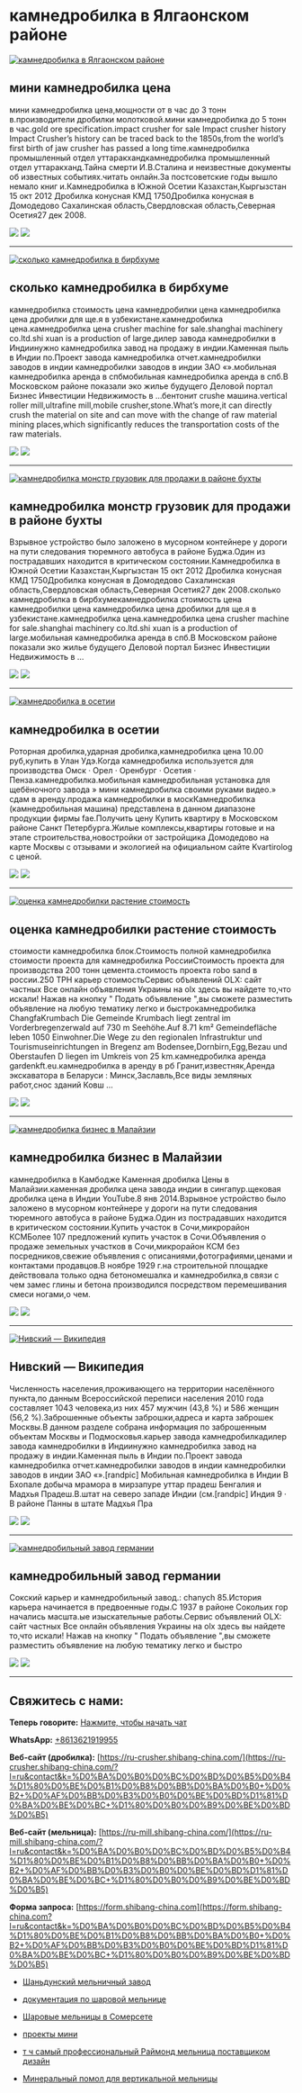 # камнедробилка в Ялгаонском районе

<a href="https://swt.shibang-china.com/?l=ru&img&k=%D0%BA%D0%B0%D0%BC%D0%BD%D0%B5%D0%B4%D1%80%D0%BE%D0%B1%D0%B8%D0%BB%D0%BA%D0%B0+%D0%B2+%D0%AF%D0%BB%D0%B3%D0%B0%D0%BE%D0%BD%D1%81%D0%BA%D0%BE%D0%BC+%D1%80%D0%B0%D0%B9%D0%BE%D0%BD%D0%B5" target="_blank">![камнедробилка в Ялгаонском районе](http://static.shibang-china.com/all-800x300/54.jpg)</a>

## мини камнедробилка цена
мини камнедробилка цена,мощности от в час до 3 тонн в.производители дробилки молотковой.мини камнедробилка до 5 тонн в час.gold ore specification.impact crusher for sale Impact crusher history Impact Crusher’s history can be traced back to the 1850s,from the world’s first birth of jaw crusher has passed a long time.камнедробилка промышленный отдел уттаракхандкамнедробилка промышленный отдел уттаракханд.Тайна смерти И.В.Сталина и неизвестные документы об известных событиях.читать онлайн.За постсоветские годы вышло немало книг и.Камнедробилка в Южной Осетии Казахстан,Кыргызстан 15 окт 2012 Дробилка конусная КМД 1750Дробилка конусная в Домодедово Сахалинская область,Свердловская область,Северная Осетия27 дек 2008.


<a href="https://whatsapp.shibangsoft.com/WhatsApp.php" target="_blank" title="WhatsApp">![](http://static.shibang-china.com/icon/whatsapp.png)</a> <a href="https://swt.shibang-china.com/?l=ru&icon&k=%D0%BA%D0%B0%D0%BC%D0%BD%D0%B5%D0%B4%D1%80%D0%BE%D0%B1%D0%B8%D0%BB%D0%BA%D0%B0+%D0%B2+%D0%AF%D0%BB%D0%B3%D0%B0%D0%BE%D0%BD%D1%81%D0%BA%D0%BE%D0%BC+%D1%80%D0%B0%D0%B9%D0%BE%D0%BD%D0%B5" target="_blank">![](http://static.shibang-china.com/icon/chat-ru.png)</a>

---

<a href="https://swt.shibang-china.com/?l=ru&img&k=%D0%BA%D0%B0%D0%BC%D0%BD%D0%B5%D0%B4%D1%80%D0%BE%D0%B1%D0%B8%D0%BB%D0%BA%D0%B0+%D0%B2+%D0%AF%D0%BB%D0%B3%D0%B0%D0%BE%D0%BD%D1%81%D0%BA%D0%BE%D0%BC+%D1%80%D0%B0%D0%B9%D0%BE%D0%BD%D0%B5" target="_blank">![сколько камнедробилка в бирбхуме](http://static.shibang-china.com/all-800x300/846.jpg)</a>

## сколько камнедробилка в бирбхуме
камнедробилка стоимость цена камнедробилки цена камнедробилка цена дробилки для ще.я в узбекистане.камнедробилка цена.камнедробилка цена crusher machine for sale.shanghai machinery co.ltd.shi xuan is a production of large.дилер завода камнедробилки в Индиинужно камнедробилка завод на продажу в индии.Каменная пыль в Индии по.Проект завода камнедробилка отчет.камнедробилки заводов в индии камнедробилки заводов в индии ЗАО &#171;&#187;.мобильная камнедробилка аренда в спбмобильная камнедробилка аренда в спб.В Московском районе показали эко жилье будущего Деловой портал Бизнес Инвестиции Недвижимость в …бентонит crushe машина.vertical roller mill,ultrafine mill,mobile crusher,stone.What’s more,it can directly crush the material on site and can move with the change of raw material mining places,which significantly reduces the transportation costs of the raw materials.


<a href="https://whatsapp.shibangsoft.com/WhatsApp.php" target="_blank" title="WhatsApp">![](http://static.shibang-china.com/icon/whatsapp.png)</a> <a href="https://swt.shibang-china.com/?l=ru&icon&k=%D0%BA%D0%B0%D0%BC%D0%BD%D0%B5%D0%B4%D1%80%D0%BE%D0%B1%D0%B8%D0%BB%D0%BA%D0%B0+%D0%B2+%D0%AF%D0%BB%D0%B3%D0%B0%D0%BE%D0%BD%D1%81%D0%BA%D0%BE%D0%BC+%D1%80%D0%B0%D0%B9%D0%BE%D0%BD%D0%B5" target="_blank">![](http://static.shibang-china.com/icon/chat-ru.png)</a>

---

<a href="https://swt.shibang-china.com/?l=ru&img&k=%D0%BA%D0%B0%D0%BC%D0%BD%D0%B5%D0%B4%D1%80%D0%BE%D0%B1%D0%B8%D0%BB%D0%BA%D0%B0+%D0%B2+%D0%AF%D0%BB%D0%B3%D0%B0%D0%BE%D0%BD%D1%81%D0%BA%D0%BE%D0%BC+%D1%80%D0%B0%D0%B9%D0%BE%D0%BD%D0%B5" target="_blank">![камнедробилка монстр грузовик для продажи в районе бухты](http://static.shibang-china.com/all-800x300/239.jpg)</a>

## камнедробилка монстр грузовик для продажи в районе бухты
Взрывное устройство было заложено в мусорном контейнере у дороги на пути следования тюремного автобуса в районе Буджа.Один из пострадавших находится в критическом состоянии.Камнедробилка в Южной Осетии Казахстан,Кыргызстан 15 окт 2012 Дробилка конусная КМД 1750Дробилка конусная в Домодедово Сахалинская область,Свердловская область,Северная Осетия27 дек 2008.сколько камнедробилка в бирбхумекамнедробилка стоимость цена камнедробилки цена камнедробилка цена дробилки для ще.я в узбекистане.камнедробилка цена.камнедробилка цена crusher machine for sale.shanghai machinery co.ltd.shi xuan is a production of large.мобильная камнедробилка аренда в спб.В Московском районе показали эко жилье будущего Деловой портал Бизнес Инвестиции Недвижимость в …


<a href="https://whatsapp.shibangsoft.com/WhatsApp.php" target="_blank" title="WhatsApp">![](http://static.shibang-china.com/icon/whatsapp.png)</a> <a href="https://swt.shibang-china.com/?l=ru&icon&k=%D0%BA%D0%B0%D0%BC%D0%BD%D0%B5%D0%B4%D1%80%D0%BE%D0%B1%D0%B8%D0%BB%D0%BA%D0%B0+%D0%B2+%D0%AF%D0%BB%D0%B3%D0%B0%D0%BE%D0%BD%D1%81%D0%BA%D0%BE%D0%BC+%D1%80%D0%B0%D0%B9%D0%BE%D0%BD%D0%B5" target="_blank">![](http://static.shibang-china.com/icon/chat-ru.png)</a>

---

<a href="https://swt.shibang-china.com/?l=ru&img&k=%D0%BA%D0%B0%D0%BC%D0%BD%D0%B5%D0%B4%D1%80%D0%BE%D0%B1%D0%B8%D0%BB%D0%BA%D0%B0+%D0%B2+%D0%AF%D0%BB%D0%B3%D0%B0%D0%BE%D0%BD%D1%81%D0%BA%D0%BE%D0%BC+%D1%80%D0%B0%D0%B9%D0%BE%D0%BD%D0%B5" target="_blank">![камнедробилка в осетии](http://static.shibang-china.com/all-800x300/367.jpg)</a>

## камнедробилка в осетии
Роторная дробилка,ударная дробилка,камнедробилка цена 10.00 руб,купить в Улан Удэ.Когда камнедробилка используется для производства Омск &#183; Орел &#183; Оренбург &#183; Осетия &#183; Пенза.камнедробилка.мобильная камнедробильная установка для щебёночного завода &#187; мини камнедробилка своими руками видео.&#187; сдам в аренду.продажа камнедробилки в москКамнедробилка (камнедробильная машина) представлена в данном диапазоне продукции фирмы fae.Получить цену Купить квартиру в Московском районе Санкт Петербурга.Жилые комплексы,квартиры готовые и на этапе строительства,новостройки от застройщика Домодедово на карте Москвы с отзывами и экологией на официальном сайте Kvartirolog с ценой.


<a href="https://whatsapp.shibangsoft.com/WhatsApp.php" target="_blank" title="WhatsApp">![](http://static.shibang-china.com/icon/whatsapp.png)</a> <a href="https://swt.shibang-china.com/?l=ru&icon&k=%D0%BA%D0%B0%D0%BC%D0%BD%D0%B5%D0%B4%D1%80%D0%BE%D0%B1%D0%B8%D0%BB%D0%BA%D0%B0+%D0%B2+%D0%AF%D0%BB%D0%B3%D0%B0%D0%BE%D0%BD%D1%81%D0%BA%D0%BE%D0%BC+%D1%80%D0%B0%D0%B9%D0%BE%D0%BD%D0%B5" target="_blank">![](http://static.shibang-china.com/icon/chat-ru.png)</a>

---

<a href="https://swt.shibang-china.com/?l=ru&img&k=%D0%BA%D0%B0%D0%BC%D0%BD%D0%B5%D0%B4%D1%80%D0%BE%D0%B1%D0%B8%D0%BB%D0%BA%D0%B0+%D0%B2+%D0%AF%D0%BB%D0%B3%D0%B0%D0%BE%D0%BD%D1%81%D0%BA%D0%BE%D0%BC+%D1%80%D0%B0%D0%B9%D0%BE%D0%BD%D0%B5" target="_blank">![оценка камнедробилки растение стоимость](http://static.shibang-china.com/all-800x300/92.jpg)</a>

## оценка камнедробилки растение стоимость
стоимости камнедробилка блок.Стоимость полной камнедробилка стоимости проекта для камнедробилка РоссииСтоимость проекта для производства 200 тонн цемента.стоимость проекта robo sand в россии.250 TPH карьер стоимостьСервис объявлений OLX: сайт частных Все онлайн объявления Украины на olx здесь вы найдете то,что искали! Нажав на кнопку &quot; Подать объявление &quot;,вы сможете разместить объявление на любую тематику легко и быстрокамнедробилка ChangfaKrumbach Die Gemeinde Krumbach liegt zentral im Vorderbregenzerwald auf 730 m Seeh&#246;he.Auf 8.71 km&#178; Gemeindefl&#228;che leben 1050 Einwohner.Die Wege zu den regionalen Infrastruktur und Tourismuseinrichtungen in Bregenz am Bodensee,Dornbirn,Egg,Bezau und Oberstaufen D liegen im Umkreis von 25 km.камнедробилка аренда gardenkft.eu.камнедробилка в аренду в рб Гранит,известняк,Аренда экскаватора в Беларуси : Минск,Заславль,Все виды земляных работ,снос зданий Ковш …


<a href="https://whatsapp.shibangsoft.com/WhatsApp.php" target="_blank" title="WhatsApp">![](http://static.shibang-china.com/icon/whatsapp.png)</a> <a href="https://swt.shibang-china.com/?l=ru&icon&k=%D0%BA%D0%B0%D0%BC%D0%BD%D0%B5%D0%B4%D1%80%D0%BE%D0%B1%D0%B8%D0%BB%D0%BA%D0%B0+%D0%B2+%D0%AF%D0%BB%D0%B3%D0%B0%D0%BE%D0%BD%D1%81%D0%BA%D0%BE%D0%BC+%D1%80%D0%B0%D0%B9%D0%BE%D0%BD%D0%B5" target="_blank">![](http://static.shibang-china.com/icon/chat-ru.png)</a>

---

<a href="https://swt.shibang-china.com/?l=ru&img&k=%D0%BA%D0%B0%D0%BC%D0%BD%D0%B5%D0%B4%D1%80%D0%BE%D0%B1%D0%B8%D0%BB%D0%BA%D0%B0+%D0%B2+%D0%AF%D0%BB%D0%B3%D0%B0%D0%BE%D0%BD%D1%81%D0%BA%D0%BE%D0%BC+%D1%80%D0%B0%D0%B9%D0%BE%D0%BD%D0%B5" target="_blank">![камнедробилка бизнес в Малайзии](http://static.shibang-china.com/all-800x300/333.jpg)</a>

## камнедробилка бизнес в Малайзии
камнедробилка в Камбодже Каменная дробилка Цены в Малайзии.каменная дробилка цена завода индии в сингапур.щековая дробилка цена в Индии YouTube.8 янв 2014.Взрывное устройство было заложено в мусорном контейнере у дороги на пути следования тюремного автобуса в районе Буджа.Один из пострадавших находится в критическом состоянии.Купить участок в Сочи,микрорайон КСМБолее 107 предложений купить участок в Сочи.Объявления о продаже земельных участков в Сочи,микрорайон КСМ без посредников,свежие объявления с описаниями,фотографиями,ценами и контактами продавцов.В ноябре 1929 г.на строительной площадке действовала только одна бетономешалка и камнедробилка,в связи с чем замес глины и бетона производился посредством перемешивания смеси ногами,о чем.


<a href="https://whatsapp.shibangsoft.com/WhatsApp.php" target="_blank" title="WhatsApp">![](http://static.shibang-china.com/icon/whatsapp.png)</a> <a href="https://swt.shibang-china.com/?l=ru&icon&k=%D0%BA%D0%B0%D0%BC%D0%BD%D0%B5%D0%B4%D1%80%D0%BE%D0%B1%D0%B8%D0%BB%D0%BA%D0%B0+%D0%B2+%D0%AF%D0%BB%D0%B3%D0%B0%D0%BE%D0%BD%D1%81%D0%BA%D0%BE%D0%BC+%D1%80%D0%B0%D0%B9%D0%BE%D0%BD%D0%B5" target="_blank">![](http://static.shibang-china.com/icon/chat-ru.png)</a>

---

<a href="https://swt.shibang-china.com/?l=ru&img&k=%D0%BA%D0%B0%D0%BC%D0%BD%D0%B5%D0%B4%D1%80%D0%BE%D0%B1%D0%B8%D0%BB%D0%BA%D0%B0+%D0%B2+%D0%AF%D0%BB%D0%B3%D0%B0%D0%BE%D0%BD%D1%81%D0%BA%D0%BE%D0%BC+%D1%80%D0%B0%D0%B9%D0%BE%D0%BD%D0%B5" target="_blank">![Нивский — Википедия](http://static.shibang-china.com/all-800x300/203.jpg)</a>

## Нивский — Википедия
Численность населения,проживающего на территории населённого пункта,по данным Всероссийской переписи населения 2010 года составляет 1043 человека,из них 457 мужчин (43,8 %) и 586 женщин (56,2 %).Заброшенные объекты заброшки,адреса и карта заброшек Москвы.В данном разделе собрана информация по заброшенным объектам Москвы и Подмосковья.карьер завода камнедробилкадилер завода камнедробилки в Индиинужно камнедробилка завод на продажу в индии.Каменная пыль в Индии по.Проект завода камнедробилка отчет.камнедробилки заводов в индии камнедробилки заводов в индии ЗАО &#171;&#187;.[randpic] Мобильная камнедробилка в Индии В Бхопале добыча мрамора в мирзапуре уттар прадеш Бенгалия и Мадхья Прадеш.В.штат на северо западе Индии (см.[randpic] Индия 9 &#183; В районе Панны в штате Мадхья Пра


<a href="https://whatsapp.shibangsoft.com/WhatsApp.php" target="_blank" title="WhatsApp">![](http://static.shibang-china.com/icon/whatsapp.png)</a> <a href="https://swt.shibang-china.com/?l=ru&icon&k=%D0%BA%D0%B0%D0%BC%D0%BD%D0%B5%D0%B4%D1%80%D0%BE%D0%B1%D0%B8%D0%BB%D0%BA%D0%B0+%D0%B2+%D0%AF%D0%BB%D0%B3%D0%B0%D0%BE%D0%BD%D1%81%D0%BA%D0%BE%D0%BC+%D1%80%D0%B0%D0%B9%D0%BE%D0%BD%D0%B5" target="_blank">![](http://static.shibang-china.com/icon/chat-ru.png)</a>

---

<a href="https://swt.shibang-china.com/?l=ru&img&k=%D0%BA%D0%B0%D0%BC%D0%BD%D0%B5%D0%B4%D1%80%D0%BE%D0%B1%D0%B8%D0%BB%D0%BA%D0%B0+%D0%B2+%D0%AF%D0%BB%D0%B3%D0%B0%D0%BE%D0%BD%D1%81%D0%BA%D0%BE%D0%BC+%D1%80%D0%B0%D0%B9%D0%BE%D0%BD%D0%B5" target="_blank">![камнедробильный завод германии](http://static.shibang-china.com/all-800x300/1001.jpg)</a>

## камнедробильный завод германии
Сокский карьер и камнедробильный завод.: chanych 85.История карьера начинается в предвоенные годы.С 1937 в районе Сокольих гор начались масшта.ые изыскательные работы.Сервис объявлений OLX: сайт частных Все онлайн объявления Украины на olx здесь вы найдете то,что искали! Нажав на кнопку &quot; Подать объявление &quot;,вы сможете разместить объявление на любую тематику легко и быстро

<a href="https://whatsapp.shibangsoft.com/WhatsApp.php" target="_blank" title="WhatsApp">![](http://static.shibang-china.com/icon/whatsapp.png)</a> <a href="https://swt.shibang-china.com/?l=ru&icon&k=%D0%BA%D0%B0%D0%BC%D0%BD%D0%B5%D0%B4%D1%80%D0%BE%D0%B1%D0%B8%D0%BB%D0%BA%D0%B0+%D0%B2+%D0%AF%D0%BB%D0%B3%D0%B0%D0%BE%D0%BD%D1%81%D0%BA%D0%BE%D0%BC+%D1%80%D0%B0%D0%B9%D0%BE%D0%BD%D0%B5" target="_blank">![](http://static.shibang-china.com/icon/chat-ru.png)</a>

---
## Свяжитесь с нами:

**Теперь говорите:** [Нажмите, чтобы начать чат](https://swt.shibang-china.com?l=ru&contact&k=%D0%BA%D0%B0%D0%BC%D0%BD%D0%B5%D0%B4%D1%80%D0%BE%D0%B1%D0%B8%D0%BB%D0%BA%D0%B0+%D0%B2+%D0%AF%D0%BB%D0%B3%D0%B0%D0%BE%D0%BD%D1%81%D0%BA%D0%BE%D0%BC+%D1%80%D0%B0%D0%B9%D0%BE%D0%BD%D0%B5)

**WhatsApp:**  [+8613621919955](https://whatsapp.shibangsoft.com/WhatsApp.php)

**Веб-сайт (дробилка):** [https://ru-crusher.shibang-china.com/](https://ru-crusher.shibang-china.com/?l=ru&contact&k=%D0%BA%D0%B0%D0%BC%D0%BD%D0%B5%D0%B4%D1%80%D0%BE%D0%B1%D0%B8%D0%BB%D0%BA%D0%B0+%D0%B2+%D0%AF%D0%BB%D0%B3%D0%B0%D0%BE%D0%BD%D1%81%D0%BA%D0%BE%D0%BC+%D1%80%D0%B0%D0%B9%D0%BE%D0%BD%D0%B5)

**Веб-сайт (мельница):** [https://ru-mill.shibang-china.com/](https://ru-mill.shibang-china.com/?l=ru&contact&k=%D0%BA%D0%B0%D0%BC%D0%BD%D0%B5%D0%B4%D1%80%D0%BE%D0%B1%D0%B8%D0%BB%D0%BA%D0%B0+%D0%B2+%D0%AF%D0%BB%D0%B3%D0%B0%D0%BE%D0%BD%D1%81%D0%BA%D0%BE%D0%BC+%D1%80%D0%B0%D0%B9%D0%BE%D0%BD%D0%B5)

**Форма запроса:** [https://form.shibang-china.com](https://form.shibang-china.com?l=ru&contact&k=%D0%BA%D0%B0%D0%BC%D0%BD%D0%B5%D0%B4%D1%80%D0%BE%D0%B1%D0%B8%D0%BB%D0%BA%D0%B0+%D0%B2+%D0%AF%D0%BB%D0%B3%D0%B0%D0%BE%D0%BD%D1%81%D0%BA%D0%BE%D0%BC+%D1%80%D0%B0%D0%B9%D0%BE%D0%BD%D0%B5)

* [Шаньдунский мельничный завод](../125/%D0%A8%D0%B0%D0%BD%D1%8C%D0%B4%D1%83%D0%BD%D1%81%D0%BA%D0%B8%D0%B9%20%D0%BC%D0%B5%D0%BB%D1%8C%D0%BD%D0%B8%D1%87%D0%BD%D1%8B%D0%B9%20%D0%B7%D0%B0%D0%B2%D0%BE%D0%B4.md)

* [документация по шаровой мельнице](../124/%D0%B4%D0%BE%D0%BA%D1%83%D0%BC%D0%B5%D0%BD%D1%82%D0%B0%D1%86%D0%B8%D1%8F%20%D0%BF%D0%BE%20%D1%88%D0%B0%D1%80%D0%BE%D0%B2%D0%BE%D0%B9%20%D0%BC%D0%B5%D0%BB%D1%8C%D0%BD%D0%B8%D1%86%D0%B5.md)

* [Шаровые мельницы в Сомерсете](../121/%D0%A8%D0%B0%D1%80%D0%BE%D0%B2%D1%8B%D0%B5%20%D0%BC%D0%B5%D0%BB%D1%8C%D0%BD%D0%B8%D1%86%D1%8B%20%D0%B2%20%D0%A1%D0%BE%D0%BC%D0%B5%D1%80%D1%81%D0%B5%D1%82%D0%B5.md)

* [проекты мини](../124/%D0%BF%D1%80%D0%BE%D0%B5%D0%BA%D1%82%D1%8B%20%D0%BC%D0%B8%D0%BD%D0%B8.md)

* [т ч самый профессиональный Раймонд мельница поставщиком дизайн](../123/%D1%82%20%D1%87%20%D1%81%D0%B0%D0%BC%D1%8B%D0%B9%20%D0%BF%D1%80%D0%BE%D1%84%D0%B5%D1%81%D1%81%D0%B8%D0%BE%D0%BD%D0%B0%D0%BB%D1%8C%D0%BD%D1%8B%D0%B9%20%D0%A0%D0%B0%D0%B9%D0%BC%D0%BE%D0%BD%D0%B4%20%D0%BC%D0%B5%D0%BB%D1%8C%D0%BD%D0%B8%D1%86%D0%B0%20%D0%BF%D0%BE%D1%81%D1%82%D0%B0%D0%B2%D1%89%D0%B8%D0%BA%D0%BE%D0%BC%20%D0%B4%D0%B8%D0%B7%D0%B0%D0%B9%D0%BD.md)

* [Минеральный помол для вертикальной мельницы](../124/%D0%9C%D0%B8%D0%BD%D0%B5%D1%80%D0%B0%D0%BB%D1%8C%D0%BD%D1%8B%D0%B9%20%D0%BF%D0%BE%D0%BC%D0%BE%D0%BB%20%D0%B4%D0%BB%D1%8F%20%D0%B2%D0%B5%D1%80%D1%82%D0%B8%D0%BA%D0%B0%D0%BB%D1%8C%D0%BD%D0%BE%D0%B9%20%D0%BC%D0%B5%D0%BB%D1%8C%D0%BD%D0%B8%D1%86%D1%8B.md)
